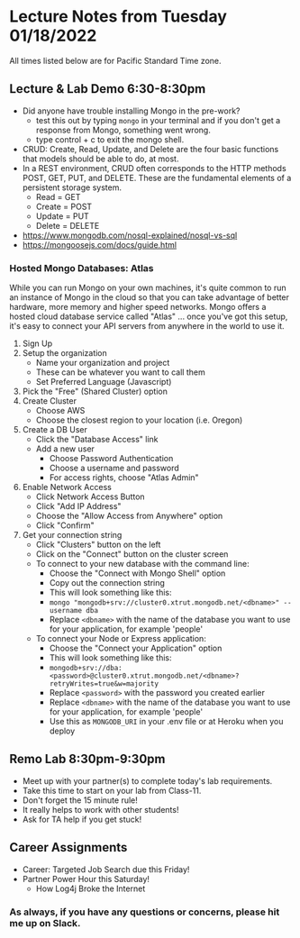 # Lecture Notes from Tuesday 01/18/2022
All times listed below are for Pacific Standard Time zone.

## Lecture & Lab Demo 6:30-8:30pm
- Did anyone have trouble installing Mongo in the pre-work?
  - test this out by typing `mongo` in your terminal and if you don't get a response from Mongo, something went wrong.
  - type control + c to exit the mongo shell.
- CRUD: Create, Read, Update, and Delete are the four basic functions that models should be able to do, at most.
- In a REST environment, CRUD often corresponds to the HTTP methods POST, GET, PUT, and DELETE. These are the fundamental elements of a persistent storage system.
  - Read = GET
  - Create = POST
  - Update = PUT
  - Delete = DELETE
- https://www.mongodb.com/nosql-explained/nosql-vs-sql
- https://mongoosejs.com/docs/guide.html

### Hosted Mongo Databases: Atlas

While you can run Mongo on your own machines, it's quite common to run an instance of Mongo in the cloud so that you can take advantage of better hardware, more memory and higher speed networks. Mongo offers a hosted cloud database service called "Atlas" ... once you've got this setup, it's easy to connect your API servers from anywhere in the world to use it.

1. Sign Up
1. Setup the organization
   - Name your organization and project
   - These can be whatever you want to call them
   - Set Preferred Language (Javascript)
1. Pick the "Free" (Shared Cluster) option
1. Create Cluster
   - Choose AWS
   - Choose the closest region to your location (i.e. Oregon)
1. Create a DB User
   - Click the "Database Access" link
   - Add a new user
     - Choose Password Authentication
     - Choose a username and password
     - For access rights, choose "Atlas Admin"
1. Enable Network Access
   - Click Network Access Button
   - Click "Add IP Address"
   - Choose the "Allow Access from Anywhere" option
   - Click "Confirm"
1. Get your connection string
   - Click "Clusters" button on the left
   - Click on the "Connect" button on the cluster screen
   - To connect to your new database with the command line:
     - Choose the "Connect with Mongo Shell" option
     - Copy out the connection string
     - This will look something like this:
     - `mongo "mongodb+srv://cluster0.xtrut.mongodb.net/<dbname>" --username dba`
     - Replace `<dbname>` with the name of the database you want to use for your application, for example 'people'
   - To connect your Node or Express application:
     - Choose the "Connect your Application" option
     - This will look something like this:
     - `mongodb+srv://dba:<password>@cluster0.xtrut.mongodb.net/<dbname>?retryWrites=true&w=majority`
     - Replace `<password>` with the password you created earlier
     - Replace `<dbname>` with the name of the database you want to use for your application, for example 'people'
     - Use this as  `MONGODB_URI` in your .env file or at Heroku when you deploy

## Remo Lab 8:30pm-9:30pm
- Meet up with your partner(s) to complete today's lab requirements.
- Take this time to start on your lab from Class-11.
- Don't forget the 15 minute rule!
- It really helps to work with other students!
- Ask for TA help if you get stuck!

## Career Assignments
- Career: Targeted Job Search due this Friday!
- Partner Power Hour this Saturday!
  - How Log4j Broke the Internet

### As always, if you have any questions or concerns, please hit me up on Slack.
